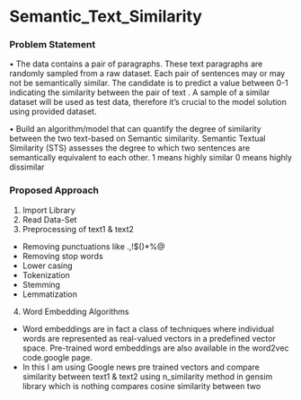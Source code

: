 # Semantic_Text_Similarity

### Problem Statement

•	The data contains a pair of paragraphs. These text paragraphs are randomly sampled from a raw dataset. Each pair of sentences may or may not be semantically similar. The candidate is to predict a value between 0-1 indicating the similarity between the pair of text . A sample of a similar dataset will be used as test data, therefore it’s crucial to the model solution using provided dataset.

•	Build an algorithm/model that can quantify the degree of similarity between the two text-based on Semantic similarity. Semantic Textual Similarity (STS) assesses the degree to which two sentences are semantically equivalent to each other. 1 means highly similar 0 means highly dissimilar

### Proposed Approach
1.	Import Library
2.	Read Data-Set
3.	Preprocessing of text1 & text2
  *	Removing punctuations like .,!$()*%@
  *	Removing stop words
  *	Lower casing
  *	Tokenization
  *	Stemming
  *	Lemmatization

4.	Word Embedding Algorithms
  *	Word embeddings are in fact a class of techniques where individual words are represented as real-valued vectors in a predefined vector space. Pre-trained word embeddings are also available in the word2vec code.google page.
  *	In this I am using Google news pre trained vectors and compare similarity between text1 & text2 using n_similarity method in gensim library which is nothing compares cosine similarity between two
